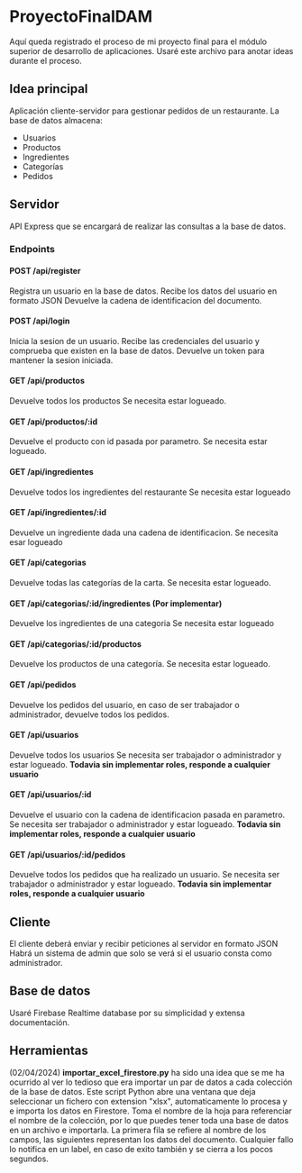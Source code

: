 # ProyectoFinalDAM
Aquí queda registrado el proceso de mi proyecto final para el módulo superior de desarrollo de aplicaciones. Usaré este archivo para anotar ideas durante el proceso.

## Idea principal

Aplicación cliente-servidor para gestionar pedidos de un restaurante.
La base de datos almacena:
 - Usuarios
 - Productos
 - Ingredientes
 - Categorías
 - Pedidos

## Servidor
API Express que se encargará de realizar las consultas a la base de datos.
### Endpoints
#### POST /api/register
Registra un usuario en la base de datos.
Recibe los datos del usuario en formato JSON
Devuelve la cadena de identificacion del documento.
#### POST /api/login
Inicia la sesion de un usuario.
Recibe las credenciales del usuario y comprueba que existen en la base de datos.
Devuelve un token para mantener la sesion iniciada.
#### GET /api/productos
Devuelve todos los productos
Se necesita estar logueado.
#### GET /api/productos/:id
Devuelve el producto con id pasada por parametro.
Se necesita estar logueado.
#### GET /api/ingredientes
Devuelve todos los ingredientes del restaurante
Se necesita estar logueado
#### GET /api/ingredientes/:id
Devuelve un ingrediente dada una cadena de identificacion.
Se necesita esar logueado
#### GET /api/categorias
Devuelve todas las categorías de la carta.
Se necesita estar logueado.
#### GET /api/categorias/:id/ingredientes **(Por implementar)**
Devuelve los ingredientes de una categoria
Se necesita estar logueado
#### GET /api/categorias/:id/productos
Devuelve los productos de una categoría.
Se necesita estar logueado.
#### GET /api/pedidos
Devuelve los pedidos del usuario, en caso de ser trabajador o administrador, devuelve todos los pedidos.
#### GET /api/usuarios
Devuelve todos los usuarios
Se necesita ser trabajador o administrador y estar logueado. **Todavia sin implementar roles, responde a cualquier usuario**
#### GET /api/usuarios/:id
Devuelve el usuario con la cadena de identificacion pasada en parametro.
Se necesita ser trabajador o administrador y estar logueado. **Todavia sin implementar roles, responde a cualquier usuario**
#### GET /api/usuarios/:id/pedidos
Devuelve todos los pedidos que ha realizado un usuario.
Se necesita ser trabajador o administrador y estar logueado. **Todavia sin implementar roles, responde a cualquier usuario**

## Cliente
El cliente deberá enviar y recibir peticiones al servidor en formato JSON
Habrá un sistema de admin que solo se verá si el usuario consta como administrador. 
## Base de datos
Usaré Firebase Realtime database por su simplicidad y extensa documentación.
## Herramientas
(02/04/2024)
**importar_excel_firestore.py** ha sido una idea que se me ha ocurrido al ver lo tedioso que era importar un par de datos a cada colección de la base de datos. Este script Python abre una ventana que deja seleccionar un fichero con extension "xlsx", automaticamente lo procesa y e importa los datos en Firestore.
Toma el nombre de la hoja para referenciar el nombre de la colección, por lo que puedes tener toda una base de datos en un archivo e importarla.
La primera fila se refiere al nombre de los campos, las siguientes representan los datos del documento.
Cualquier fallo lo notifica en un label, en caso de exito también y se cierra a los pocos segundos.
